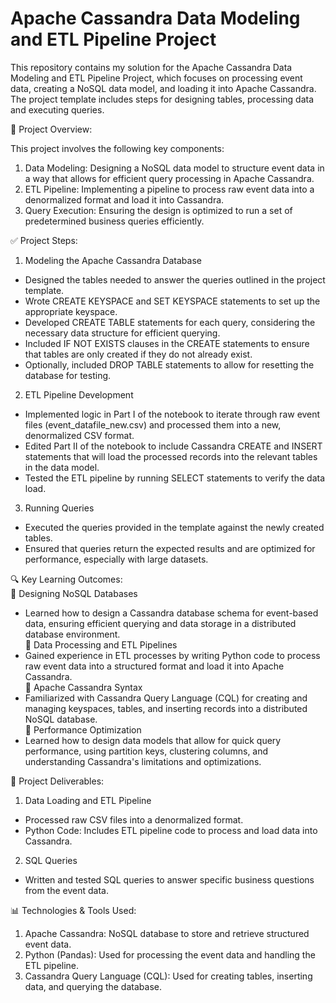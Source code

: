 # Apache Cassandra Data Modeling and ETL Pipeline Project
This repository contains my solution for the Apache Cassandra Data Modeling and ETL Pipeline Project, which focuses on processing event data, 
creating a NoSQL data model, and loading it into Apache Cassandra. The project template includes steps for designing tables, processing data 
and executing queries.

🚀 Project Overview:<br>

This project involves the following key components:
1. Data Modeling: Designing a NoSQL data model to structure event data in a way that allows for efficient query processing in Apache Cassandra.
2. ETL Pipeline: Implementing a pipeline to process raw event data into a denormalized format and load it into Cassandra.
3. Query Execution: Ensuring the design is optimized to run a set of predetermined business queries efficiently.

✅ Project Steps:
1. Modeling the Apache Cassandra Database
  - Designed the tables needed to answer the queries outlined in the project template.
  - Wrote CREATE KEYSPACE and SET KEYSPACE statements to set up the appropriate keyspace.
  - Developed CREATE TABLE statements for each query, considering the necessary data structure for efficient querying.
  - Included IF NOT EXISTS clauses in the CREATE statements to ensure that tables are only created if they do not already exist.
  - Optionally, included DROP TABLE statements to allow for resetting the database for testing.
    
2. ETL Pipeline Development
  - Implemented logic in Part I of the notebook to iterate through raw event files (event_datafile_new.csv) and processed them into a new, denormalized CSV format.
  - Edited Part II of the notebook to include Cassandra CREATE and INSERT statements that will load the processed records into the relevant tables in the data model.
  - Tested the ETL pipeline by running SELECT statements to verify the data load.

3. Running Queries
  - Executed the queries provided in the template against the newly created tables.
  - Ensured that queries return the expected results and are optimized for performance, especially with large datasets.

🔍 Key Learning Outcomes: <br>
📌 Designing NoSQL Databases <br>
  - Learned how to design a Cassandra database schema for event-based data, ensuring efficient querying and data storage in a distributed database environment. <br>
📌 Data Processing and ETL Pipelines<br>
  - Gained experience in ETL processes by writing Python code to process raw event data into a structured format and load it into Apache Cassandra. <br>
📌 Apache Cassandra Syntax<br>
  - Familiarized with Cassandra Query Language (CQL) for creating and managing keyspaces, tables, and inserting records into a distributed NoSQL database. <br>
📌 Performance Optimization<br>
  - Learned how to design data models that allow for quick query performance, using partition keys, clustering columns, and understanding Cassandra's limitations and optimizations. <br>

📂 Project Deliverables:<br>
1. Data Loading and ETL Pipeline
  - Processed raw CSV files into a denormalized format.
  - Python Code: Includes ETL pipeline code to process and load data into Cassandra.
2. SQL Queries
  - Written and tested SQL queries to answer specific business questions from the event data.

📊 Technologies & Tools Used: <br>
1. Apache Cassandra: NoSQL database to store and retrieve structured event data.
2. Python (Pandas): Used for processing the event data and handling the ETL pipeline.
3. Cassandra Query Language (CQL): Used for creating tables, inserting data, and querying the database.
